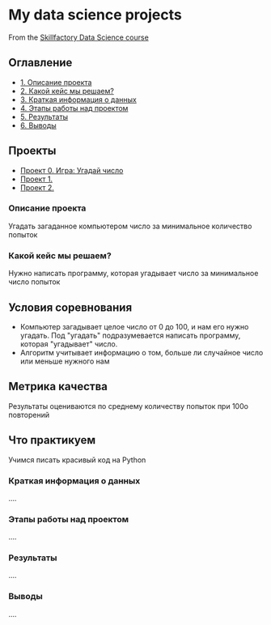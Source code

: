 # My data science projects
From the [Skillfactory Data Science course](https://github.com/2001-pavel/first_project)

## Оглавление
* [1. Описание проекта]()
* [2. Какой кейс мы решаем?]()
* [3. Краткая информация о данных]()
* [4. Этапы работы над проектом]()
* [5. Результаты]()
* [6. Выводы]()

## Проекты
* [Проект 0. Игра: Угадай число](https://github.com/2001-pavel/first_project/tree/main/project_0)
* [Проект 1.      ](___)
* [Проект 2.      ](___)

### Описание проекта
Угадать загаданное компьютером число за минимальное количество попыток
### Какой кейс мы решаем?
Нужно написать программу, которая угадывает число за минимальное число попыток
## Условия соревнования
- Компьютер загадывает целое число от 0 до 100, и нам его нужно угадать. Под "угадать" подразумевается написать программу, которая "угадывает" число.
- Алгоритм учитывает информацию о том, больше ли случайное число или меньше нужного нам
## Метрика качества
Результаты оцениваются по среднему количеству попыток при 100о повторений
## Что практикуем
Учимся писать красивый код на Python
### Краткая информация о данных
....
### Этапы работы над проектом
....
### Результаты
....
### Выводы
....